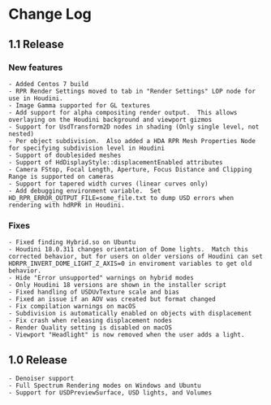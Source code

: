 # Change Log
## 1.1 Release
### New features
	- Added Centos 7 build
	- RPR Render Settings moved to tab in "Render Settings" LOP node for use in Houdini.
	- Image Gamma supported for GL textures
	- Add support for alpha compositing render output.  This allows overlaying on the Houdini background and viewport gizmos
	- Support for UsdTransform2D nodes in shading (Only single level, not nested)
	- Per object subdivision.  Also added a HDA RPR Mesh Properties Node for specifying subdivision level in Houdini 
	- Support of doublesided meshes
	- Support of HdDisplayStyle::displacementEnabled attributes
	- Camera FStop, Focal Length, Aperture, Focus Distance and Clipping Range is supported on cameras
	- Support for tapered width curves (linear curves only)
	- Add debugging environment variable.  Set HD_RPR_ERROR_OUTPUT_FILE=some_file.txt to dump USD errors when rendering with hdRPR in Houdini.
	

### Fixes
	- Fixed finding Hybrid.so on Ubuntu
	- Houdini 18.0.311 changes orientation of Dome lights.  Match this corrected behavior, but for users on older versions of Houdini can set HDRPR_INVERT_DOME_LIGHT_Z_AXIS=0 in enviroment variables to get old behavior. 
	- Hide "Error unsupported" warnings on hybrid modes
	- Only Houdini 18 versions are shown in the installer script
	- Fixed handling of USDUvTexture scale and bias
	- Fixed an issue if an AOV was created but format changed
	- Fix compilation warnings on macOS
	- Subdivision is automatically enabled on objects with displacement
	- Fix crash when releasing displacement nodes
	- Render Quality setting is disabled on macOS
	- Viewport "Headlight" is now removed when the user adds a light.  


## 1.0 Release
	- Denoiser support
	- Full Spectrum Rendering modes on Windows and Ubuntu
	- Support for USDPreviewSurface, USD lights, and Volumes